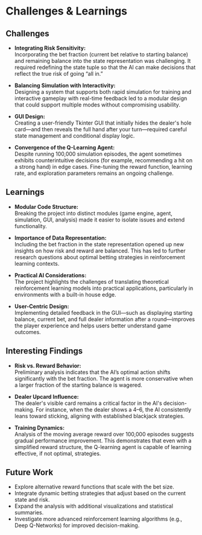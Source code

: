 # Challenges & Learnings

## Challenges

- **Integrating Risk Sensitivity:**  
  Incorporating the bet fraction (current bet relative to starting balance) and remaining balance into the state representation was challenging. It required redefining the state tuple so that the AI can make decisions that reflect the true risk of going “all in.”

- **Balancing Simulation with Interactivity:**  
  Designing a system that supports both rapid simulation for training and interactive gameplay with real-time feedback led to a modular design that could support multiple modes without compromising usability.

- **GUI Design:**  
  Creating a user-friendly Tkinter GUI that initially hides the dealer's hole card—and then reveals the full hand after your turn—required careful state management and conditional display logic.

- **Convergence of the Q-Learning Agent:**  
  Despite running 100,000 simulation episodes, the agent sometimes exhibits counterintuitive decisions (for example, recommending a hit on a strong hand) in edge cases. Fine-tuning the reward function, learning rate, and exploration parameters remains an ongoing challenge.

## Learnings

- **Modular Code Structure:**  
  Breaking the project into distinct modules (game engine, agent, simulation, GUI, analysis) made it easier to isolate issues and extend functionality.
  
- **Importance of Data Representation:**  
  Including the bet fraction in the state representation opened up new insights on how risk and reward are balanced. This has led to further research questions about optimal betting strategies in reinforcement learning contexts.
  
- **Practical AI Considerations:**  
  The project highlights the challenges of translating theoretical reinforcement learning models into practical applications, particularly in environments with a built-in house edge.
  
- **User-Centric Design:**  
  Implementing detailed feedback in the GUI—such as displaying starting balance, current bet, and full dealer information after a round—improves the player experience and helps users better understand game outcomes.

## Interesting Findings

- **Risk vs. Reward Behavior:**  
  Preliminary analysis indicates that the AI’s optimal action shifts significantly with the bet fraction. The agent is more conservative when a larger fraction of the starting balance is wagered.
  
- **Dealer Upcard Influence:**  
  The dealer's visible card remains a critical factor in the AI's decision-making. For instance, when the dealer shows a 4–6, the AI consistently leans toward sticking, aligning with established blackjack strategies.
  
- **Training Dynamics:**  
  Analysis of the moving average reward over 100,000 episodes suggests gradual performance improvement. This demonstrates that even with a simplified reward structure, the Q-learning agent is capable of learning effective, if not optimal, strategies.

## Future Work

- Explore alternative reward functions that scale with the bet size.
- Integrate dynamic betting strategies that adjust based on the current state and risk.
- Expand the analysis with additional visualizations and statistical summaries.
- Investigate more advanced reinforcement learning algorithms (e.g., Deep Q-Networks) for improved decision-making.
